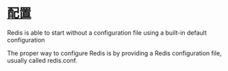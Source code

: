 # [配置](https://redis.io/docs/management/config/)

Redis is able to start without a configuration file using a built-in default configuration

The proper way to configure Redis is by providing a Redis configuration file, usually called redis.conf.
